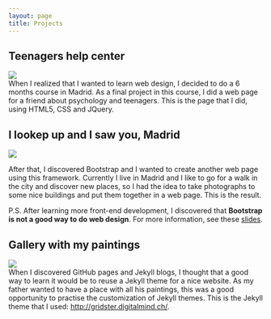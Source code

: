 ```yaml
---
layout: page
title: Projects
---
```


<h2>Teenagers help center</h2>
<div class="project-preview">
  <a href="http://www.centro-ayuda-adolescentes.es" alt="Teenagers help center">
    <img src="{{ site.baseurl }}/images/teenagers-help-center.jpg" />
  </a>
  <div class="explanation">
    When I realized that I wanted to learn web design, I decided to do a 6 months course in Madrid. As a final project in this course, I did a web page for a friend about psychology and teenagers. This is the page that I did, using HTML5, CSS and JQuery.
  </div>
</div>

<h2>I lookep up and I saw you, Madrid</h2>
<div class="project-preview">
  <a href="http://cristinafsanz.github.io/alcelavistaytevimadrid" alt="I lookep up and I saw you, Madrid">
    <img src="{{ site.baseurl }}/images/look-up-and-show-you-madrid.jpg" />
  </a>
  <div class="explanation">
    <p>After that, I discovered Bootstrap and I wanted to create another web page using this framework. Currently I live in Madrid and I like to go for a walk in the city and discover new places, so I had the idea to take photographs to some nice buildings and put them together in a web page. This is the result.</p>
    <p>P.S. After learning more front-end development, I discovered that <b>Bootstrap is not a good way to do web design</b>. For more information, see these <a href="https://docs.google.com/presentation/d/1rZkhptFfhwNEmp3k7BKgRPk4b0eNck__nWWjJldxaTk/edit#slide=id.p4">slides</a>.</p>	
    
  </div>
</div>

<h2>Gallery with my paintings</h2>
<div class="project-preview">
  <a href="http://cristinafsanz.github.io/paintings" alt="Gallery with my paintings">
    <img src="{{ site.baseurl }}/images/paintings.jpg" />
  </a>
  <div class="explanation">
    When I discovered GitHub pages and Jekyll blogs, I thought that a good way to learn it would be to reuse a Jekyll theme for a nice website. As my father wanted to have a place with all his paintings, this was a good opportunity to practise the customization of Jekyll themes. This is the Jekyll theme that I used:
<a href="http://gridster.digitalmind.ch/">http://gridster.digitalmind.ch/</a>.
  </div>
</div>
